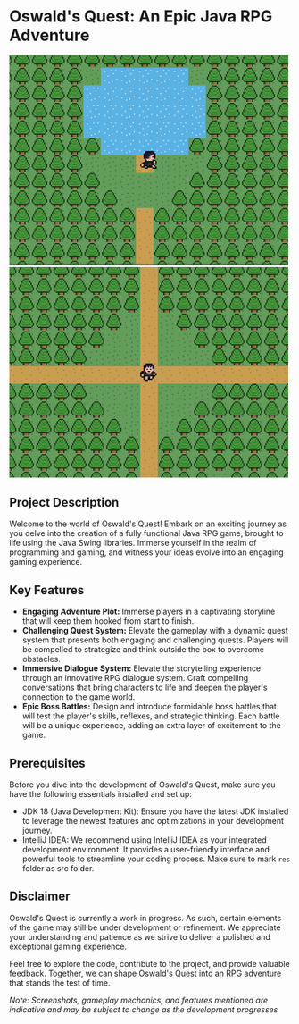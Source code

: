 # Oswald's Quest: An Epic Java RPG Adventure

<div>
  <img src=".github/preview1.png" alt="Preview Image 1" width="500"/>
  <img src=".github/preview2.png" alt="Preview Image 2" width="500"/>
</div>

## Project Description
Welcome to the world of Oswald's Quest! Embark on an exciting journey as you delve into the creation of a fully functional Java RPG game, brought to life using the Java Swing libraries. Immerse yourself in the realm of programming and gaming, and witness your ideas evolve into an engaging gaming experience.

## Key Features
- **Engaging Adventure Plot:** Immerse players in a captivating storyline that will keep them hooked from start to finish.
- **Challenging Quest System:** Elevate the gameplay with a dynamic quest system that presents both engaging and challenging quests. Players will be compelled to strategize and think outside the box to overcome obstacles.
- **Immersive Dialogue System:** Elevate the storytelling experience through an innovative RPG dialogue system. Craft compelling conversations that bring characters to life and deepen the player's connection to the game world.
- **Epic Boss Battles:** Design and introduce formidable boss battles that will test the player's skills, reflexes, and strategic thinking. Each battle will be a unique experience, adding an extra layer of excitement to the game.

## Prerequisites
Before you dive into the development of Oswald's Quest, make sure you have the following essentials installed and set up:
- JDK 18 (Java Development Kit): Ensure you have the latest JDK installed to leverage the newest features and optimizations in your development journey.
- IntelliJ IDEA: We recommend using IntelliJ IDEA as your integrated development environment. It provides a user-friendly interface and powerful tools to streamline your coding process. Make sure to mark `res` folder as src folder.

## Disclaimer
Oswald's Quest is currently a work in progress. As such, certain elements of the game may still be under development or refinement. We appreciate your understanding and patience as we strive to deliver a polished and exceptional gaming experience.

Feel free to explore the code, contribute to the project, and provide valuable feedback. Together, we can shape Oswald's Quest into an RPG adventure that stands the test of time.

_Note: Screenshots, gameplay mechanics, and features mentioned are indicative and may be subject to change as the development progresses_
